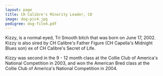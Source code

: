 ```yaml
---
layout: page
title: CH Calibre's Minority Leader, CD
image: dog-pic4.jpg
pedigree: dog-file4.pdf
---
```

Kizzy, is a normal eyed, Tri Smooth bitch that was born on June 17, 2002. Kizzy is also sired by CH Calibre's
Father Figure (CH Capella's Midnight Blues son) ex of CH Calibre's Secret of Life.

Kizzy was second in the 9 - 12 month class at the Collie Club of America's National Competition in 2003, and won
the American Bred class at the Collie Club of America's National Competition in 2004.